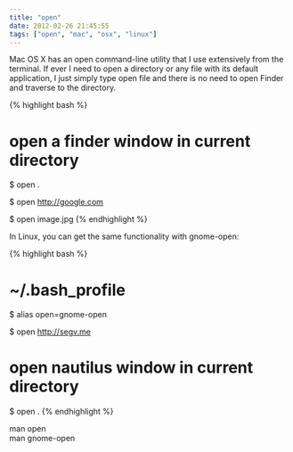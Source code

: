 ```yaml
---
title: "open"
date: 2012-02-26 21:45:55
tags: ["open", "mac", "osx", "linux"]
---
```


<p>
Mac OS X has an <span class="mono">open</span> command-line utility that I use extensively from the terminal. If ever I need to open a directory or any file with its default application, I just simply type <span>open file</span> and there is no need to open Finder and traverse to the directory.

{% highlight bash %}
# open a finder window in current directory
$ open . 

$ open http://google.com

$ open image.jpg
{% endhighlight %}
</p>

<p>
In Linux, you can get the same functionality with <span class="mono">gnome-open</span>:

{% highlight bash %}
# ~/.bash_profile
$ alias open=gnome-open

$ open http://segv.me

# open nautilus window in current directory
$ open .
{% endhighlight %}
</p>

<p>
man open<br />
man gnome-open
</p>
